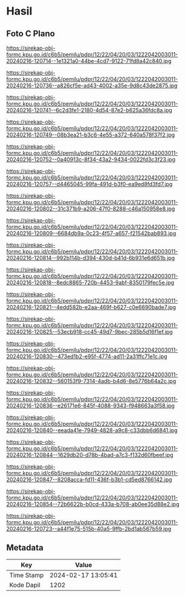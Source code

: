 # Hasil

## Foto C Plano

https://sirekap-obj-formc.kpu.go.id/c6b5/pemilu/pdpr/12/22/04/20/03/1222042003011-20240216-120714--1e1321a0-44be-4cd7-9122-71fd8a42c840.jpg

https://sirekap-obj-formc.kpu.go.id/c6b5/pemilu/pdpr/12/22/04/20/03/1222042003011-20240216-120736--a826cf5e-ad43-4002-a35e-9d8c43de2875.jpg

https://sirekap-obj-formc.kpu.go.id/c6b5/pemilu/pdpr/12/22/04/20/03/1222042003011-20240216-120741--6c2d3fe1-2180-4d54-87e2-b625a36fdc8a.jpg

https://sirekap-obj-formc.kpu.go.id/c6b5/pemilu/pdpr/12/22/04/20/03/1222042003011-20240216-120749--08b3ea21-b3c6-4e55-a372-640a578f37f2.jpg

https://sirekap-obj-formc.kpu.go.id/c6b5/pemilu/pdpr/12/22/04/20/03/1222042003011-20240216-120752--0a40913c-8f34-43a2-9434-0022fd3c3f23.jpg

https://sirekap-obj-formc.kpu.go.id/c6b5/pemilu/pdpr/12/22/04/20/03/1222042003011-20240216-120757--d4465045-99fa-491d-b3f0-ea9ed8fd3fd7.jpg

https://sirekap-obj-formc.kpu.go.id/c6b5/pemilu/pdpr/12/22/04/20/03/1222042003011-20240216-120802--31c371b9-a206-47f0-8288-c46a150958e8.jpg

https://sirekap-obj-formc.kpu.go.id/c6b5/pemilu/pdpr/12/22/04/20/03/1222042003011-20240216-120809--6684db9a-0c23-4f57-a657-f21542bab893.jpg

https://sirekap-obj-formc.kpu.go.id/c6b5/pemilu/pdpr/12/22/04/20/03/1222042003011-20240216-120814--992b114b-d394-430d-b41d-6b931e6d651b.jpg

https://sirekap-obj-formc.kpu.go.id/c6b5/pemilu/pdpr/12/22/04/20/03/1222042003011-20240216-120818--8edc8865-720b-4453-9abf-8350179fec5e.jpg

https://sirekap-obj-formc.kpu.go.id/c6b5/pemilu/pdpr/12/22/04/20/03/1222042003011-20240216-120821--4edd582b-e2aa-469f-b627-c0e6690bade7.jpg

https://sirekap-obj-formc.kpu.go.id/c6b5/pemilu/pdpr/12/22/04/20/03/1222042003011-20240216-120825--53ecb918-cc45-49d7-9bec-285b5d16f1ef.jpg

https://sirekap-obj-formc.kpu.go.id/c6b5/pemilu/pdpr/12/22/04/20/03/1222042003011-20240216-120830--473ed1b2-e95f-4774-ad11-2a31ffc71e1c.jpg

https://sirekap-obj-formc.kpu.go.id/c6b5/pemilu/pdpr/12/22/04/20/03/1222042003011-20240216-120832--560153f9-7314-4adb-b4d6-8e5776b64a2c.jpg

https://sirekap-obj-formc.kpu.go.id/c6b5/pemilu/pdpr/12/22/04/20/03/1222042003011-20240216-120836--e26171e6-845f-4088-9343-f948663a3f58.jpg

https://sirekap-obj-formc.kpu.go.id/c6b5/pemilu/pdpr/12/22/04/20/03/1222042003011-20240216-120840--eeada41e-7949-4828-a9c8-c33dbb6d6841.jpg

https://sirekap-obj-formc.kpu.go.id/c6b5/pemilu/pdpr/12/22/04/20/03/1222042003011-20240216-120844--1629db20-d78b-4bad-a7c3-f132d60fbeef.jpg

https://sirekap-obj-formc.kpu.go.id/c6b5/pemilu/pdpr/12/22/04/20/03/1222042003011-20240216-120847--8208acca-fd11-436f-b3b1-cd5ed8766142.jpg

https://sirekap-obj-formc.kpu.go.id/c6b5/pemilu/pdpr/12/22/04/20/03/1222042003011-20240216-120854--72b6622b-b0cd-433a-b708-ab0ee35d88e2.jpg

https://sirekap-obj-formc.kpu.go.id/c6b5/pemilu/pdpr/12/22/04/20/03/1222042003011-20240216-120723--a44f1e75-515b-40a5-9ffb-2bd1ab567b59.jpg


## Metadata

| Key        | Value               |
| ---------- | ------------------- |
| Time Stamp | 2024-02-17 13:05:41 |
| Kode Dapil | 1202                |



